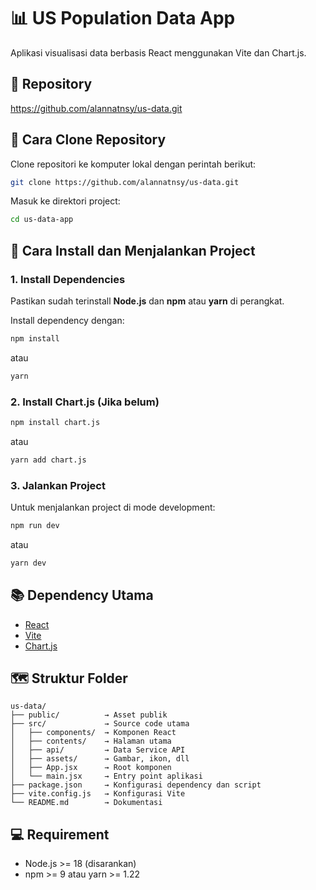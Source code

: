 
# 📊 US Population Data App

Aplikasi visualisasi data berbasis React menggunakan Vite dan Chart.js.

## 🔗 Repository

https://github.com/alannatnsy/us-data.git

## 🚀 Cara Clone Repository

Clone repositori ke komputer lokal dengan perintah berikut:

```bash
git clone https://github.com/alannatnsy/us-data.git
```

Masuk ke direktori project:

```bash
cd us-data-app
```

## 🔧 Cara Install dan Menjalankan Project

### 1. Install Dependencies

Pastikan sudah terinstall **Node.js** dan **npm** atau **yarn** di perangkat.

Install dependency dengan:

```bash
npm install
```

atau

```bash
yarn
```

### 2. Install Chart.js (Jika belum)

```bash
npm install chart.js
```

atau

```bash
yarn add chart.js
```

### 3. Jalankan Project

Untuk menjalankan project di mode development:

```bash
npm run dev
```

atau

```bash
yarn dev
```

## 📚 Dependency Utama

- [React](https://react.dev/)
- [Vite](https://vitejs.dev/)
- [Chart.js](https://www.chartjs.org/)

## 🗺️ Struktur Folder

```
us-data/
├── public/          → Asset publik
├── src/             → Source code utama
│   ├── components/  → Komponen React
│   ├── contents/    → Halaman utama
│   ├── api/         → Data Service API
│   ├── assets/      → Gambar, ikon, dll
│   ├── App.jsx      → Root komponen
│   └── main.jsx     → Entry point aplikasi
├── package.json     → Konfigurasi dependency dan script
├── vite.config.js   → Konfigurasi Vite
└── README.md        → Dokumentasi
```

## 💻 Requirement

- Node.js >= 18 (disarankan)
- npm >= 9 atau yarn >= 1.22